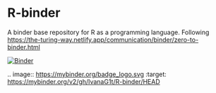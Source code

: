 # R-binder
A binder base repository for R as a programming language. Following https://the-turing-way.netlify.app/communication/binder/zero-to-binder.html


[![Binder](https://mybinder.org/badge_logo.svg)](https://mybinder.org/v2/gh/IvanaG1t/R-binder/HEAD)

.. image:: https://mybinder.org/badge_logo.svg
 :target: https://mybinder.org/v2/gh/IvanaG1t/R-binder/HEAD
